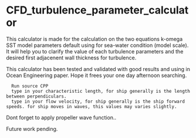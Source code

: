# CFD_turbulence_parameter_calculator


This calculator is made for the calculation on the two equations k-omega SST model parameters default using for sea-water condition (model scale). It will help you to clarify the value of each turbulence parameters and the desired first adjacenent wall thickness for turbulence. 

This calculator has been tested and validated with good results and using in Ocean Engineering paper. 
Hope it frees your one day afternoon searching. 


```
  Run source CPP
  type in your characteristic length, for ship generally is the length between perpendiculars. 
  type in your flow velocity, for ship generally is the ship forward speeds. for ship moves in waves, this values may varies slightly. 
```
Dont forget to apply propeller wave function..

Future work pending.
